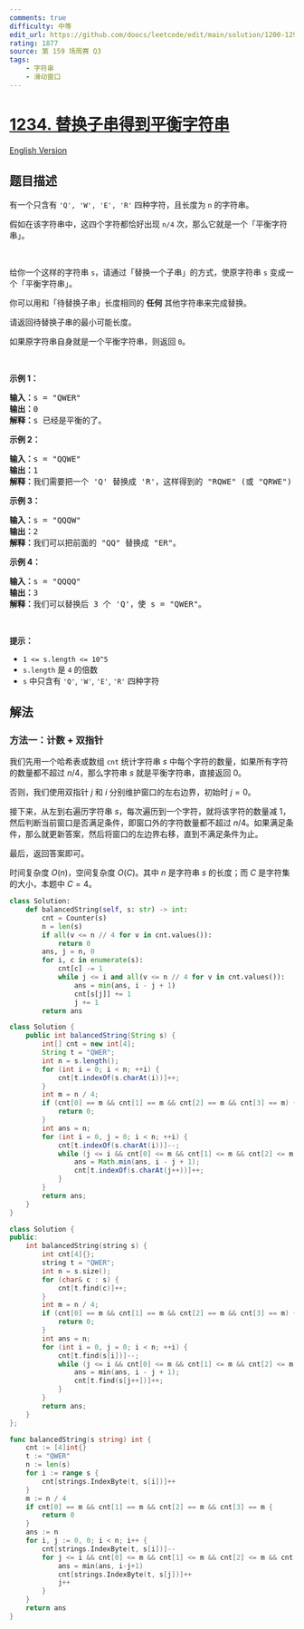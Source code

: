 ```yaml
---
comments: true
difficulty: 中等
edit_url: https://github.com/doocs/leetcode/edit/main/solution/1200-1299/1234.Replace%20the%20Substring%20for%20Balanced%20String/README.md
rating: 1877
source: 第 159 场周赛 Q3
tags:
    - 字符串
    - 滑动窗口
---
```


<!-- problem:start -->

# [1234. 替换子串得到平衡字符串](https://leetcode.cn/problems/replace-the-substring-for-balanced-string)

[English Version](/solution/1200-1299/1234.Replace%20the%20Substring%20for%20Balanced%20String/README_EN.md)

## 题目描述

<!-- description:start -->

<p>有一个只含有&nbsp;<code>'Q', 'W', 'E',&nbsp;'R'</code>&nbsp;四种字符，且长度为 <code>n</code>&nbsp;的字符串。</p>

<p>假如在该字符串中，这四个字符都恰好出现&nbsp;<code>n/4</code>&nbsp;次，那么它就是一个「平衡字符串」。</p>

<p>&nbsp;</p>

<p>给你一个这样的字符串 <code>s</code>，请通过「替换一个子串」的方式，使原字符串 <code>s</code> 变成一个「平衡字符串」。</p>

<p>你可以用和「待替换子串」长度相同的&nbsp;<strong>任何</strong> 其他字符串来完成替换。</p>

<p>请返回待替换子串的最小可能长度。</p>

<p>如果原字符串自身就是一个平衡字符串，则返回 <code>0</code>。</p>

<p>&nbsp;</p>

<p><strong>示例 1：</strong></p>

<pre>
<strong>输入：</strong>s = "QWER"
<strong>输出：</strong>0
<strong>解释：</strong>s 已经是平衡的了。</pre>

<p><strong>示例 2：</strong></p>

<pre>
<strong>输入：</strong>s = "QQWE"
<strong>输出：</strong>1
<strong>解释：</strong>我们需要把一个 'Q' 替换成 'R'，这样得到的 "RQWE" (或 "QRWE") 是平衡的。
</pre>

<p><strong>示例 3：</strong></p>

<pre>
<strong>输入：</strong>s = "QQQW"
<strong>输出：</strong>2
<strong>解释：</strong>我们可以把前面的 "QQ" 替换成 "ER"。 
</pre>

<p><strong>示例 4：</strong></p>

<pre>
<strong>输入：</strong>s = "QQQQ"
<strong>输出：</strong>3
<strong>解释：</strong>我们可以替换后 3 个 'Q'，使 s = "QWER"。
</pre>

<p>&nbsp;</p>

<p><strong>提示：</strong></p>

<ul>
	<li><code>1 &lt;= s.length &lt;= 10^5</code></li>
	<li><code>s.length</code>&nbsp;是&nbsp;<code>4</code>&nbsp;的倍数</li>
	<li><code>s</code>&nbsp;中只含有&nbsp;<code>'Q'</code>, <code>'W'</code>, <code>'E'</code>,&nbsp;<code>'R'</code>&nbsp;四种字符</li>
</ul>

<!-- description:end -->

## 解法

<!-- solution:start -->

### 方法一：计数 + 双指针

我们先用一个哈希表或数组 `cnt` 统计字符串 $s$ 中每个字符的数量，如果所有字符的数量都不超过 $n/4$，那么字符串 $s$ 就是平衡字符串，直接返回 $0$。

否则，我们使用双指针 $j$ 和 $i$ 分别维护窗口的左右边界，初始时 $j = 0$。

接下来，从左到右遍历字符串 $s$，每次遍历到一个字符，就将该字符的数量减 $1$，然后判断当前窗口是否满足条件，即窗口外的字符数量都不超过 $n/4$。如果满足条件，那么就更新答案，然后将窗口的左边界右移，直到不满足条件为止。

最后，返回答案即可。

时间复杂度 $O(n)$，空间复杂度 $O(C)$。其中 $n$ 是字符串 $s$ 的长度；而 $C$ 是字符集的大小，本题中 $C = 4$。

<!-- tabs:start -->

```python
class Solution:
    def balancedString(self, s: str) -> int:
        cnt = Counter(s)
        n = len(s)
        if all(v <= n // 4 for v in cnt.values()):
            return 0
        ans, j = n, 0
        for i, c in enumerate(s):
            cnt[c] -= 1
            while j <= i and all(v <= n // 4 for v in cnt.values()):
                ans = min(ans, i - j + 1)
                cnt[s[j]] += 1
                j += 1
        return ans
```

```java
class Solution {
    public int balancedString(String s) {
        int[] cnt = new int[4];
        String t = "QWER";
        int n = s.length();
        for (int i = 0; i < n; ++i) {
            cnt[t.indexOf(s.charAt(i))]++;
        }
        int m = n / 4;
        if (cnt[0] == m && cnt[1] == m && cnt[2] == m && cnt[3] == m) {
            return 0;
        }
        int ans = n;
        for (int i = 0, j = 0; i < n; ++i) {
            cnt[t.indexOf(s.charAt(i))]--;
            while (j <= i && cnt[0] <= m && cnt[1] <= m && cnt[2] <= m && cnt[3] <= m) {
                ans = Math.min(ans, i - j + 1);
                cnt[t.indexOf(s.charAt(j++))]++;
            }
        }
        return ans;
    }
}
```

```cpp
class Solution {
public:
    int balancedString(string s) {
        int cnt[4]{};
        string t = "QWER";
        int n = s.size();
        for (char& c : s) {
            cnt[t.find(c)]++;
        }
        int m = n / 4;
        if (cnt[0] == m && cnt[1] == m && cnt[2] == m && cnt[3] == m) {
            return 0;
        }
        int ans = n;
        for (int i = 0, j = 0; i < n; ++i) {
            cnt[t.find(s[i])]--;
            while (j <= i && cnt[0] <= m && cnt[1] <= m && cnt[2] <= m && cnt[3] <= m) {
                ans = min(ans, i - j + 1);
                cnt[t.find(s[j++])]++;
            }
        }
        return ans;
    }
};
```

```go
func balancedString(s string) int {
	cnt := [4]int{}
	t := "QWER"
	n := len(s)
	for i := range s {
		cnt[strings.IndexByte(t, s[i])]++
	}
	m := n / 4
	if cnt[0] == m && cnt[1] == m && cnt[2] == m && cnt[3] == m {
		return 0
	}
	ans := n
	for i, j := 0, 0; i < n; i++ {
		cnt[strings.IndexByte(t, s[i])]--
		for j <= i && cnt[0] <= m && cnt[1] <= m && cnt[2] <= m && cnt[3] <= m {
			ans = min(ans, i-j+1)
			cnt[strings.IndexByte(t, s[j])]++
			j++
		}
	}
	return ans
}
```

<!-- tabs:end -->

<!-- solution:end -->

<!-- problem:end -->
